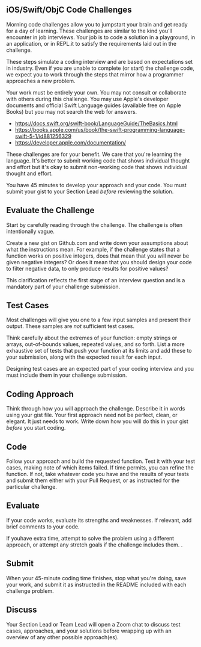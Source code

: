 ## iOS/Swift/ObjC Code Challenges

Morning code challenges allow you to jumpstart your brain and get ready for a day of learning. These challenges are similar to the kind you'll encounter in job interviews. Your job is to code a solution in a playground, in an application, or in REPL.it to satisfy the requirements laid out in the challenge.

These steps simulate a coding interview and are based on expectations set in industry. Even if you are unable to complete (or start) the challenge code, we expect you to work through the steps that mirror how a programmer approaches a new problem.

Your work must be entirely your own. You may not consult or collaborate with others during this challenge. You may use Apple's developer documents and official Swift Language guides (available free on Apple Books) but you may not search the web for answers.

- https://docs.swift.org/swift-book/LanguageGuide/TheBasics.html
- https://books.apple.com/us/book/the-swift-programming-language-swift-5-1/id881256329
- https://developer.apple.com/documentation/

These challenges are for your benefit. We care that you're learning the language. It's better to submit working code that shows individual thought and effort but it's okay to submit non-working code that shows individual thought and effort.

You have 45 minutes to develop your approach and your code. You must submit your gist to your Section Lead _before_ reviewing the solution.

## Evaluate the Challenge

Start by carefully reading through the challenge. The challenge is often intentionally vague. 

Create a new gist on Github.com and write down your assumptions about what the instructions mean. For example, if the challenge states that a function works on positive integers, does that mean that you will never be given negative integers? Or does it mean that you should design your code to filter negative data, to only produce results for positive values? 

This clarification reflects the first stage of an interview question and is a mandatory part of your challenge submission.

## Test Cases

Most challenges will give you one to a few input samples and present their output. These samples are _not_ sufficient test cases. 

Think carefully about the extremes of your function: empty strings or arrays, out-of-bounds values, repeated values, and so forth. List a more exhaustive set of tests that push your function at its limits and add these to your submission, along with the expected result for each input.

Designing test cases are an expected part of your coding interview and you must include them in your challenge submission.

## Coding Approach

Think through how you will approach the challenge. Describe it in words using your gist file. Your first approach need not be perfect, clean, or elegant. It just needs to work. Write down how you will do this in your gist _before_ you start coding.

## Code

Follow your approach and build the requested function. Test it with your test cases, making note of which items failed. If time permits, you can refine the function. If not, take whatever code you have and the results of your tests and submit them either with your Pull Request, or as instructed for the particular challenge.

## Evaluate

If your code works, evaluate its strengths and weaknesses. If relevant, add brief comments to your code. 

If youhave extra time, attempt to solve the problem using a different approach, or attempt any stretch goals if the challenge includes them. .

## Submit

When your 45-minute coding time finishes, stop what you're doing, save your work, and submit it as instructed in the README included with each challenge problem.

## Discuss

Your Section Lead or Team Lead will open a Zoom chat to discuss test cases, approaches, and your solutions before wrapping up with an overview of any other possible approach(es).




